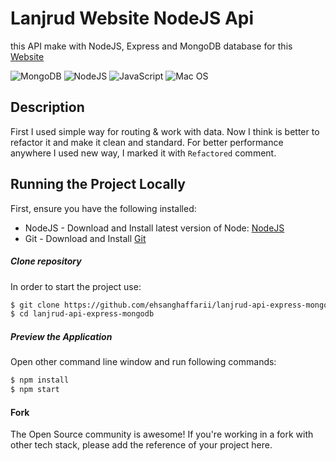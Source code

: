 # Lanjrud Website NodeJS Api

this API make with NodeJS, Express and MongoDB database for this [Website](https://lanjrud.ir)

![MongoDB](https://img.shields.io/badge/MongoDB-%234ea94b.svg?style=for-the-badge&logo=mongodb&logoColor=white)
![NodeJS](https://img.shields.io/badge/node.js-6DA55F?style=for-the-badge&logo=node.js&logoColor=white)
![JavaScript](https://img.shields.io/badge/javascript-%23323330.svg?style=for-the-badge&logo=javascript&logoColor=%23F7DF1E)
![Mac OS](https://img.shields.io/badge/mac%20os-000000?style=for-the-badge&logo=macos&logoColor=F0F0F0)


## Description

First I used simple way for routing & work with data. Now I think is better to refactor it and make it clean and standard.
For better performance anywhere I used new way, I marked it with ```Refactored``` comment.

## Running the Project Locally

First, ensure you have the following installed:

* NodeJS - Download and Install latest version of Node: [NodeJS](https://nodejs.org)
* Git - Download and Install [Git](https://git-scm.com)

##### Clone repository

In order to start the project use:

```bash
$ git clone https://github.com/ehsanghaffarii/lanjrud-api-express-mongodb.git
$ cd lanjrud-api-express-mongodb
```

##### Preview the Application

Open other command line window and run following commands:

```bash
$ npm install
$ npm start
```

#### Fork

The Open Source community is awesome! If you're working in a fork with other tech stack, please add the reference of your project here.


